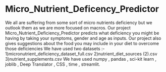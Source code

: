 # Micro_Nutrient_Deficency_Predictor
We all are suffering from some sort of micro nutrients deficiency but we outlook them as we are more focused on macros. Our project Micro_Nutrient_Deficiency_Predictor predicts what deficiency you might be having by taking your symptoms, gender and age as inputs. Our project also gives suggestions about the food you may include in your diet to overcome those deficiencies We have used two datasets :- 1)micronutrient_deficiency_dataset_full.csv 2)nutrient_diet_sources (2).csv 3)nutrient_supplements.csv We have used numpy , pandas , sci-kit learn , joblib , Deep Translator , CSS , time , streamlit.
